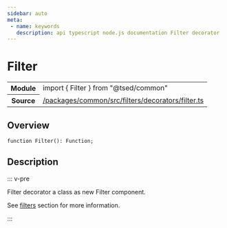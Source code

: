 ```yaml
---
sidebar: auto
meta:
 - name: keywords
   description: api typescript node.js documentation Filter decorator
---
```

# Filter <Badge text="Decorator" type="decorator"/>
<!-- Summary -->
<section class="symbol-info"><table class="is-full-width"><tbody><tr><th>Module</th><td><div class="lang-typescript"><span class="token keyword">import</span> { Filter }&nbsp;<span class="token keyword">from</span>&nbsp;<span class="token string">"@tsed/common"</span></div></td></tr><tr><th>Source</th><td><a href="https://github.com/Romakita/ts-express-decorators/blob/v4.31.4/packages/common/src/filters/decorators/filter.ts#L0-L0">/packages/common/src/filters/decorators/filter.ts</a></td></tr></tbody></table></section>

<!-- Overview -->
## Overview


<pre><code class="typescript-lang ">function <span class="token function">Filter</span><span class="token punctuation">(</span><span class="token punctuation">)</span><span class="token punctuation">:</span> Function<span class="token punctuation">;</span></code></pre>



<!-- Description -->
## Description

::: v-pre

Filter decorator a class as new Filter component.

See [filters](/docs/filters.md) section for more information.

:::